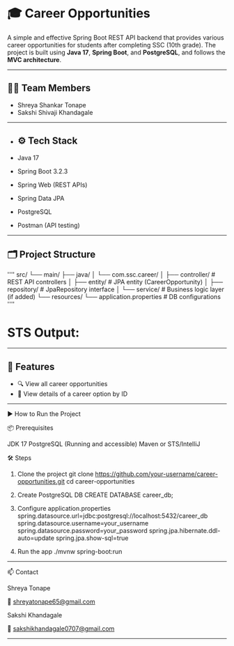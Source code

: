 # 🎓 Career Opportunities 

A simple and effective Spring Boot REST API backend that provides various career opportunities for students after completing SSC (10th grade). The project is built using **Java 17**, **Spring Boot**, and **PostgreSQL**, and follows the **MVC architecture**.

---

## 👨‍💻 Team Members

- Shreya Shankar Tonape
- Sakshi Shivaji Khandagale

---

- ## ⚙️ Tech Stack

- Java 17  
- Spring Boot 3.2.3  
- Spring Web (REST APIs)  
- Spring Data JPA  
- PostgreSQL  
- Postman (API testing)

 --- 
 ## 🗂️ Project Structure

''''
src/
└── main/
├── java/
│ └── com.ssc.career/
│ ├── controller/ # REST API controllers
│ ├── entity/ # JPA entity (CareerOpportunity)
│ ├── repository/ # JpaRepository interface
│ └── service/ # Business logic layer (if added)
└── resources/
└── application.properties # DB configurations
''''

# STS Output:


---

## 📌 Features

- 🔍 View all career opportunities  
- 📄 View details of a career option by ID

----

▶️ How to Run the Project

📦 Prerequisites

JDK 17
PostgreSQL (Running and accessible)
Maven or STS/IntelliJ


🛠️ Steps

1) Clone the project
   git clone https://github.com/your-username/career-opportunities.git
cd career-opportunities


 2) Create PostgreSQL DB
   CREATE DATABASE career_db;


 3) Configure application.properties
   spring.datasource.url=jdbc:postgresql://localhost:5432/career_db
   spring.datasource.username=your_username
   spring.datasource.password=your_password
   spring.jpa.hibernate.ddl-auto=update
   spring.jpa.show-sql=true


4) Run the app
./mvnw spring-boot:run

---

📫 Contact

   Shreya Tonape
   
   📧 shreyatonape65@gmail.com

   Sakshi Khandagale
   
   📧 sakshikhandagale0707@gmail.com

---

